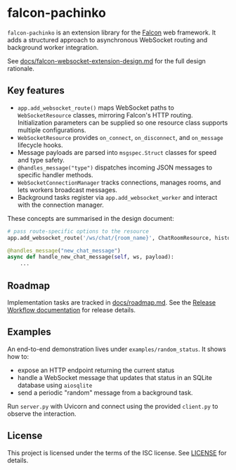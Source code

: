 # falcon-pachinko

`falcon-pachinko` is an extension library for the
[Falcon](https://falcon.readthedocs.io) web framework. It adds a structured
approach to asynchronous WebSocket routing and background worker integration.

See
[docs/falcon-websocket-extension-design.md](docs/falcon-websocket-extension-design.md)
for the full design rationale.

## Key features

- `app.add_websocket_route()` maps WebSocket paths to `WebSocketResource`
  classes, mirroring Falcon's HTTP routing. Initialization parameters can be
  supplied so one resource class supports multiple configurations.
- `WebSocketResource` provides `on_connect`, `on_disconnect`, and
  `on_message` lifecycle hooks.
- Message payloads are parsed into `msgspec.Struct` classes for speed and type
  safety.
- `@handles_message("type")` dispatches incoming JSON messages to specific
  handler methods.
- `WebSocketConnectionManager` tracks connections, manages rooms, and lets
  workers broadcast messages.
- Background tasks register via `app.add_websocket_worker` and interact with the
  connection manager.

These concepts are summarised in the design document:

```python
# pass route-specific options to the resource
app.add_websocket_route('/ws/chat/{room_name}', ChatRoomResource, history_size=100)
```

```python
@handles_message("new_chat_message")
async def handle_new_chat_message(self, ws, payload):
    ...
```

## Roadmap

Implementation tasks are tracked in [docs/roadmap.md](docs/roadmap.md).
See the [Release Workflow documentation](docs/release-workflow.md) for release
details.

## Examples

An end-to-end demonstration lives under
`examples/random_status`. It shows how to:

- expose an HTTP endpoint returning the current status
- handle a WebSocket message that updates that status in an
  SQLite database using `aiosqlite`
- send a periodic "random" message from a background task.

Run `server.py` with Uvicorn and connect using the provided
`client.py` to observe the interaction.

## License

This project is licensed under the terms of the ISC license.
See [LICENSE](LICENSE) for details.
